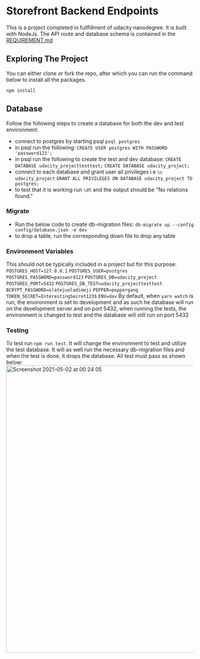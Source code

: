 # Storefront Backend Endpoints
This is a project completed in fullfillment of udacity nanodegree. It is built with NodeJs. The API route and database schema is contained in the [REQUIREMENT.md](https://github.com/AhhEagle/storefront_api/blob/main/REQUIREMENTS.md)

## Exploring The Project

You can either clone or fork the repo, after which you can run the command below to install all the packages.

`npm install`

## Database
Follow the following steps to create a database for both the dev and test environment:
- connect to postgres  by starting psql `psql postgres`
- in psql run the following:
    `CREATE USER postgres WITH PASSWORD 'password123';`
- in psql run the following to create the test and dev database:
    `CREATE DATABASE udacity_projecttesttest;`
    `CREATE DATABASE udacity_project;`
- connect to each database and grant user all privileges i.e
    `\c udacity_project`
    `GRANT ALL PRIVILEGES ON DATABASE udacity_project TO postgres;`
- to test that it is working run `\dt` and the output should be "No relations found." 
### Migrate
- Run the below code to create db-migration files: 
        `db-migrate up --config config/database.json -e dev`
- to drop a table, run the corresponding down file to drop any table

### Environment Variables
This should not be typically included in a project but for this purpose:
     `POSTGRES_HOST=127.0.0.1`
     `POSTGRES_USER=postgres`
     `POSTGRES_PASSWORD=password123`
     `POSTGRES_DB=udacity_project`
     `POSTGRES_PORT=5432`
     `POSTGRES_DB_TEST=udacity_projecttesttest`
     `BCRYPT_PASSWORD=olatejuoladimeji` 
     `PEPPER=peppergang`
     `TOKEN_SECRET=InterestingSecret123$`
     `ENV=dev`
 By default, when `yarn watch` is run, the environment is set to development and as such he database will run on the development server and on port 5432, when running the tests, the environment is changed to test and the database will still run on port 5432
     
 ### Testing
 To test run `npm run test`. It will change the environment to test and utilize the test database. It will as well run the necessary db-migration files and when the test is done, it drops the database. All test must pass as shown below:
 <img width="771" alt="Screenshot 2021-05-02 at 00 24 05" src="https://user-images.githubusercontent.com/24871973/116797382-22024300-aadd-11eb-8e32-e5037be069ae.png">




